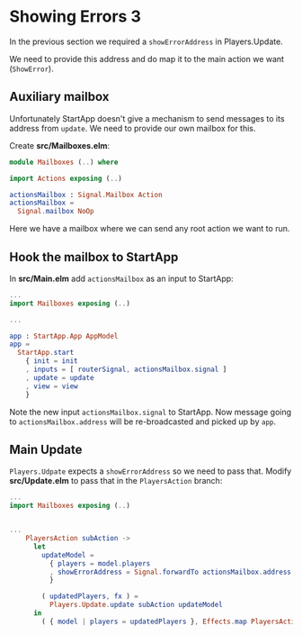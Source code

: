 # Showing Errors 3

In the previous section we required a `showErrorAddress` in Players.Update.

We need to provide this address and do map it to the main action we want (`ShowError`).

## Auxiliary mailbox

Unfortunately StartApp doesn't give a mechanism to send messages to its address from `update`. We need to provide our own mailbox for this.

Create __src/Mailboxes.elm__:

```elm
module Mailboxes (..) where

import Actions exposing (..)

actionsMailbox : Signal.Mailbox Action
actionsMailbox =
  Signal.mailbox NoOp
```

Here we have a mailbox where we can send any root action we want to run.

## Hook the mailbox to StartApp

In __src/Main.elm__ add `actionsMailbox` as an input to StartApp:

```elm
...
import Mailboxes exposing (..)

...

app : StartApp.App AppModel
app =
  StartApp.start
    { init = init
    , inputs = [ routerSignal, actionsMailbox.signal ]
    , update = update
    , view = view
    }
```

Note the new input `actionsMailbox.signal` to StartApp. Now message going to `actionsMailbox.address` will be re-broadcasted and picked up by `app`.

## Main Update

`Players.Udpate` expects a `showErrorAddress` so we need to pass that. Modify __src/Update.elm__ to pass that in the `PlayersAction` branch:

```elm
...
import Mailboxes exposing (..)


...
    PlayersAction subAction ->
      let
        updateModel =
          { players = model.players
          , showErrorAddress = Signal.forwardTo actionsMailbox.address ShowError
          }

        ( updatedPlayers, fx ) =
          Players.Update.update subAction updateModel
      in
        ( { model | players = updatedPlayers }, Effects.map PlayersAction fx )

```

